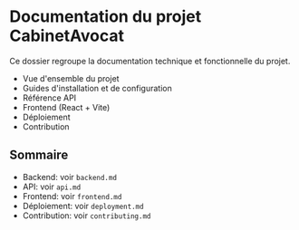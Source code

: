 # Documentation du projet CabinetAvocat

Ce dossier regroupe la documentation technique et fonctionnelle du projet.

- Vue d'ensemble du projet
- Guides d'installation et de configuration
- Référence API
- Frontend (React + Vite)
- Déploiement
- Contribution

## Sommaire

- Backend: voir `backend.md`
- API: voir `api.md`
- Frontend: voir `frontend.md`
- Déploiement: voir `deployment.md`
- Contribution: voir `contributing.md`





















